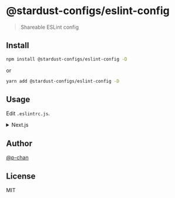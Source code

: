 # @stardust-configs/eslint-config

> Shareable ESLint config

## Install

```sh
npm install @stardust-configs/eslint-config -D
```

or

```sh
yarn add @stardust-configs/eslint-config -D
```

## Usage

Edit `.eslintrc.js`.

<details>

<summary>Next.js</summary>

```js
module.exports = {
  extends: ['@stardust-configs/eslint-config/presets/next', '@stardust-configs/eslint-config/configs/prettier],
}
```

</details>

## Author

[@p-chan](https://github.com/p-chan)

## License

MIT
